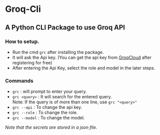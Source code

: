 # Groq-Cli

## A Python CLI Package to use Groq API

### How to setup.

- Run the cmd `grc` after installing the package.
- It will ask the Api key. (You can get the api key from [GroqCloud](https://console.groq.com/keys) after registering for free)
- After entering the Api Key, select the role and model in the later steps.

### Commands

- `grc` : will prompt to enter your query.
- `grc <query>` : It will search for the entered query. <br>
  Note: If the query is of more than one line, use `grc "<query>"`
- `grc --api` : To change the api key.
- `grc --role` : To change the role.
- `grc --model` : To change the model.

<i> Note that the secrets are stored in a json file. <i>
